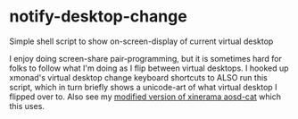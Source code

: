 # notify-desktop-change

Simple shell script to show on-screen-display of current virtual desktop

I enjoy doing screen-share pair-programming, but it is sometimes hard for folks to follow what I'm doing as I flip between virtual desktops. I hooked up xmonad's virtual desktop change keyboard shortcuts to ALSO run this script, which in turn briefly shows a unicode-art of what virtual desktop I flipped over to. Also see my [modified version of xinerama aosd-cat](https://github.com/awwaiid/libaosd-xinerama) which this uses.

